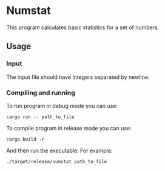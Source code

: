 # Numstat

This program calculates basic statistics for a set of numbers.

## Usage

### Input

The input file should have integers separated by newline.

### Compiling and running

To run program in debug mode you can use:

```
cargo run -- path_to_file
```

To compile program in release mode you can use:

```
cargo build -r
```

And then run the executable. For example:

```
./target/release/numstat path_to_file
```
